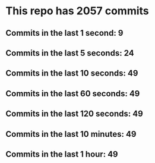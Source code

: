 # This repo has 2057 commits

## Commits in the last 1 second: 9
## Commits in the last 5 seconds: 24
## Commits in the last 10 seconds: 49
## Commits in the last 60 seconds: 49
## Commits in the last 120 seconds: 49
## Commits in the last 10 minutes: 49
## Commits in the last 1 hour: 49
